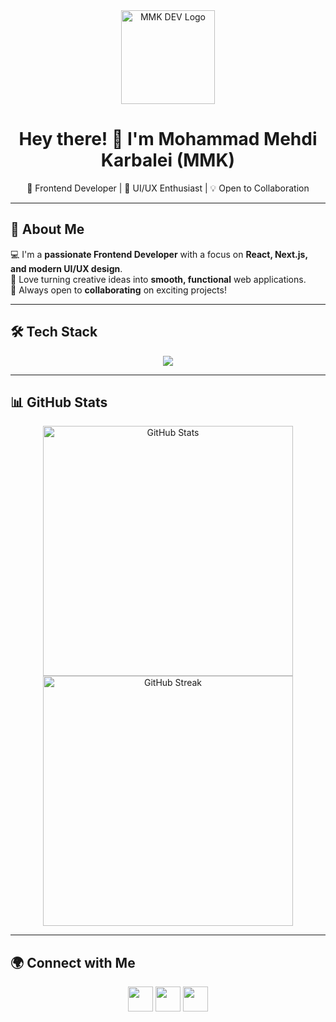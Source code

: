 <div align="center">
  <img src="./logo.png" alt="MMK DEV Logo" width="150px" />
</div>

<h1 align="center">Hey there! 👋 I'm Mohammad Mehdi Karbalei (MMK)</h1>

<p align="center">
🚀 Frontend Developer | 🎨 UI/UX Enthusiast | 💡 Open to Collaboration
</p>

---

## 🚀 About Me
💻 I'm a **passionate Frontend Developer** with a focus on **React, Next.js, and modern UI/UX design**.  
🎨 Love turning creative ideas into **smooth, functional** web applications.  
🤝 Always open to **collaborating** on exciting projects!  

---

## 🛠️ Tech Stack
<p align="center">
  <img src="https://skillicons.dev/icons?i=react,nextjs,typescript,js,tailwind,figma,html,css,bootstrap,redux,git,github,cpp" />
</p>

---

## 📊 GitHub Stats
<p align="center">
  <img src="https://github-readme-stats.vercel.app/api?username=mmk4-81&show_icons=true&theme=radical" alt="GitHub Stats" width="400px"/>
  <img src="https://github-readme-streak-stats.herokuapp.com/?user=mmk4-81&theme=radical" alt="GitHub Streak" width="400px"/>
</p>

---

## 🌍 Connect with Me
<p align="center">
  <a href="https://instagram.com/mmk4.official"><img src="https://skillicons.dev/icons?i=instagram" width="40px"></a>
  <a href="https://t.me/mmk4_81"><img src="https://skillicons.dev/icons?i=telegram" width="40px"></a>
  <a href="https://www.linkedin.com/in/mmkarbalaei"><img src="https://skillicons.dev/icons?i=linkedin" width="40px"></a>
</p>
